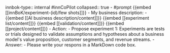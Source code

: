 innbok-type:: internal
#innCoPilot
collapsed:: true
	- #prompt {{embed [[innBoK/experiment-(id)/few shots]]}}
		- My business description:
		- {{embed [[AI business description/content]]}} {{embed [[experiment list/content]]}} {{embed [[validation/content]]}} {{embed [[project/content]]}}
		- Action:
		- Propose experiment 1: Experiments are tests or trials designed to validate assumptions and hypotheses about a business model's value proposition, customer segments, and revenue streams.
		- Answer:
		- Please write your respons in a MarkDown code box.


